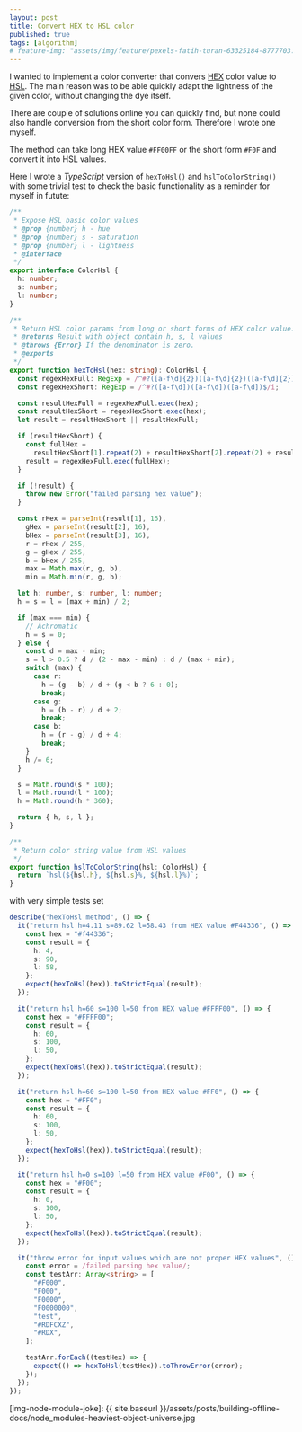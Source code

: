 ```yaml
---
layout: post
title: Convert HEX to HSL color
published: true
tags: [algorithm]
# feature-img: "assets/img/feature/pexels-fatih-turan-63325184-8777703.jpg"
---
```


I wanted to implement a color converter that convers [HEX](weblink-wiki-hex) color value to [HSL](weblink-wiki-hsl). The main reason was to
be able quickly adapt the lightness of the given color, without changing the dye itself.

There are couple of solutions online you can quickly find, but none could also handle conversion from the short color form.
Therefore I wrote one myself.

The method can take long HEX value `#FF00FF` or the short form `#F0F` and convert it into HSL
values.

Here I wrote a _TypeScript_ version of `hexToHsl()` and `hslToColorString()` with some trivial test to check the basic functionality as a reminder for myself in futute:

```ts
/**
 * Expose HSL basic color values
 * @prop {number} h - hue
 * @prop {number} s - saturation
 * @prop {number} l - lightness
 * @interface
 */
export interface ColorHsl {
  h: number;
  s: number;
  l: number;
}

/**
 * Return HSL color params from long or short forms of HEX color value.
 * @returns Result with object contain h, s, l values
 * @throws {Error} If the denominator is zero.
 * @exports
 */
export function hexToHsl(hex: string): ColorHsl {
  const regexHexFull: RegExp = /^#?([a-f\d]{2})([a-f\d]{2})([a-f\d]{2})$/i;
  const regexHexShort: RegExp = /^#?([a-f\d])([a-f\d])([a-f\d])$/i;

  const resultHexFull = regexHexFull.exec(hex);
  const resultHexShort = regexHexShort.exec(hex);
  let result = resultHexShort || resultHexFull;

  if (resultHexShort) {
    const fullHex =
      resultHexShort[1].repeat(2) + resultHexShort[2].repeat(2) + resultHexShort[3].repeat(2);
    result = regexHexFull.exec(fullHex);
  }

  if (!result) {
    throw new Error("failed parsing hex value");
  }

  const rHex = parseInt(result[1], 16),
    gHex = parseInt(result[2], 16),
    bHex = parseInt(result[3], 16),
    r = rHex / 255,
    g = gHex / 255,
    b = bHex / 255,
    max = Math.max(r, g, b),
    min = Math.min(r, g, b);

  let h: number, s: number, l: number;
  h = s = l = (max + min) / 2;

  if (max === min) {
    // Achromatic
    h = s = 0;
  } else {
    const d = max - min;
    s = l > 0.5 ? d / (2 - max - min) : d / (max + min);
    switch (max) {
      case r:
        h = (g - b) / d + (g < b ? 6 : 0);
        break;
      case g:
        h = (b - r) / d + 2;
        break;
      case b:
        h = (r - g) / d + 4;
        break;
    }
    h /= 6;
  }

  s = Math.round(s * 100);
  l = Math.round(l * 100);
  h = Math.round(h * 360);

  return { h, s, l };
}

/**
 * Return color string value from HSL values
 */
export function hslToColorString(hsl: ColorHsl) {
  return `hsl(${hsl.h}, ${hsl.s}%, ${hsl.l}%)`;
}
```

with very simple tests set

```ts
describe("hexToHsl method", () => {
  it("return hsl h=4.11 s=89.62 l=58.43 from HEX value #F44336", () => {
    const hex = "#f44336";
    const result = {
      h: 4,
      s: 90,
      l: 58,
    };
    expect(hexToHsl(hex)).toStrictEqual(result);
  });

  it("return hsl h=60 s=100 l=50 from HEX value #FFFF00", () => {
    const hex = "#FFFF00";
    const result = {
      h: 60,
      s: 100,
      l: 50,
    };
    expect(hexToHsl(hex)).toStrictEqual(result);
  });

  it("return hsl h=60 s=100 l=50 from HEX value #FF0", () => {
    const hex = "#FF0";
    const result = {
      h: 60,
      s: 100,
      l: 50,
    };
    expect(hexToHsl(hex)).toStrictEqual(result);
  });

  it("return hsl h=0 s=100 l=50 from HEX value #F00", () => {
    const hex = "#F00";
    const result = {
      h: 0,
      s: 100,
      l: 50,
    };
    expect(hexToHsl(hex)).toStrictEqual(result);
  });

  it("throw error for input values which are not proper HEX values", () => {
    const error = /failed parsing hex value/;
    const testArr: Array<string> = [
      "#F000",
      "F000",
      "F0000",
      "F0000000",
      "test",
      "#RDFCXZ",
      "#RDX",
    ];

    testArr.forEach((testHex) => {
      expect(() => hexToHsl(testHex)).toThrowError(error);
    });
  });
});
```

[weblink-wiki-hex]: https://en.wikipedia.org/wiki/Hexadecimal
[weblink-wiki-hsl]: https://en.wikipedia.org/wiki/HSL_and_HSV

[img-node-module-joke]: {{ site.baseurl }}/assets/posts/building-offline-docs/node_modules-heaviest-object-universe.jpg
